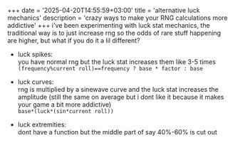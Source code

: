 +++
date = '2025-04-20T14:55:59+03:00'
title = 'alternative luck mechanics'
description = 'crazy ways to make your RNG calculations more addictive'
+++
i've been experimenting with luck stat mechanics, the traditional way is to just increase rng so the odds of rare stuff happening are higher, but what if you do it a lil different?


- luck spikes:\
you have normal rng but the luck stat increases them like 3-5 times\
    ```(frequency%current roll)==frequency ? base * factor : base```

- luck curves:\
rng is multiplied by a sinewave curve and the luck stat increases the amplitude (still the same on average but i dont like it because it makes your game a bit more addictive)\
    ```base*(luck*(sin*current roll))```

- luck extremities:\
dont have a function but the middle part of say 40%-60% is cut out
